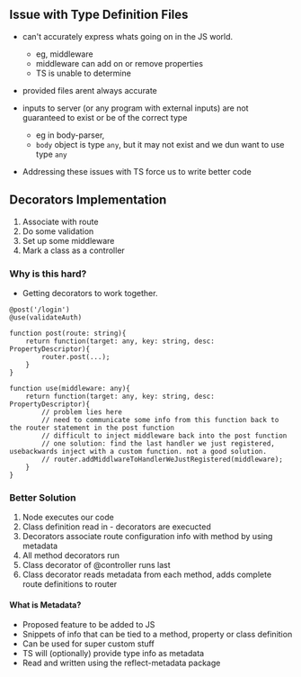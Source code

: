 ## Issue with Type Definition Files

- can't accurately express whats going on in the JS world. 
    - eg, middleware
    - middleware can add on or remove properties 
    - TS is unable to determine
- provided files arent always accurate
- inputs to server (or any program with external inputs) are not guaranteed to exist or be of the correct type
    - eg in body-parser, 
    - `body` object is type `any`, but it may not exist and we dun want to use type `any`

- Addressing these issues with TS force us to write better code

## Decorators Implementation
1. Associate with route
2. Do some validation
3. Set up some middleware
4. Mark a class as a controller

### Why is this hard?
- Getting decorators to work together.
```
@post('/login')
@use(validateAuth)

function post(route: string){
    return function(target: any, key: string, desc: PropertyDescriptor){
        router.post(...);
    }
}

function use(middleware: any){
    return function(target: any, key: string, desc: PropertyDescriptor){
        // problem lies here
        // need to communicate some info from this function back to the router statement in the post function
        // difficult to inject middleware back into the post function
        // one solution: find the last handler we just registered, usebackwards inject with a custom function. not a good solution.
        // router.addMiddlwareToHandlerWeJustRegistered(middleware);
    }
}

```

### Better Solution
1. Node executes our code
2. Class definition read in - decorators are execucted
3. Decorators associate route configuration info with method by using metadata
4. All method decorators run
5. Class decorator of @controller runs last
6. Class decorator reads metadata from each method, adds complete route definitions to router

#### What is Metadata?
- Proposed feature to be added to JS
- Snippets of info that can be tied to a method, property or class definition
- Can be used for super custom stuff
- TS will (optionally) provide type info as metadata
- Read and written using the reflect-metadata package